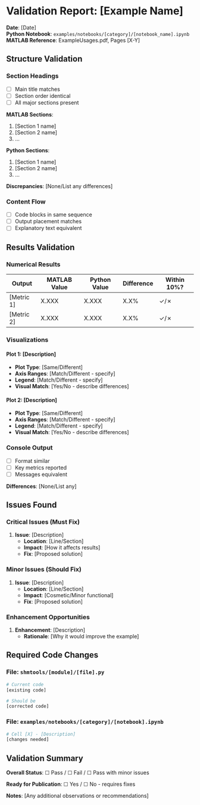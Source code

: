# Validation Report: [Example Name]

**Date**: [Date]  
**Python Notebook**: `examples/notebooks/[category]/[notebook_name].ipynb`  
**MATLAB Reference**: ExampleUsages.pdf, Pages [X-Y]  

## Structure Validation

### Section Headings
- [ ] Main title matches
- [ ] Section order identical  
- [ ] All major sections present

**MATLAB Sections**:
1. [Section 1 name]
2. [Section 2 name]
3. ...

**Python Sections**:
1. [Section 1 name]
2. [Section 2 name]
3. ...

**Discrepancies**: [None/List any differences]

### Content Flow
- [ ] Code blocks in same sequence
- [ ] Output placement matches
- [ ] Explanatory text equivalent

## Results Validation

### Numerical Results

| Output | MATLAB Value | Python Value | Difference | Within 10%? |
|--------|--------------|--------------|------------|-------------|
| [Metric 1] | X.XXX | X.XXX | X.X% | ✓/✗ |
| [Metric 2] | X.XXX | X.XXX | X.X% | ✓/✗ |

### Visualizations

#### Plot 1: [Description]
- **Plot Type**: [Same/Different]
- **Axis Ranges**: [Match/Different - specify]
- **Legend**: [Match/Different - specify]
- **Visual Match**: [Yes/No - describe differences]

#### Plot 2: [Description]
- **Plot Type**: [Same/Different]
- **Axis Ranges**: [Match/Different - specify]
- **Legend**: [Match/Different - specify]
- **Visual Match**: [Yes/No - describe differences]

### Console Output
- [ ] Format similar
- [ ] Key metrics reported
- [ ] Messages equivalent

**Differences**: [None/List any]

## Issues Found

### Critical Issues (Must Fix)
1. **Issue**: [Description]
   - **Location**: [Line/Section]
   - **Impact**: [How it affects results]
   - **Fix**: [Proposed solution]

### Minor Issues (Should Fix)
1. **Issue**: [Description]
   - **Location**: [Line/Section]
   - **Impact**: [Cosmetic/Minor functional]
   - **Fix**: [Proposed solution]

### Enhancement Opportunities
1. **Enhancement**: [Description]
   - **Rationale**: [Why it would improve the example]

## Required Code Changes

### File: `shmtools/[module]/[file].py`
```python
# Current code
[existing code]

# Should be
[corrected code]
```

### File: `examples/notebooks/[category]/[notebook].ipynb`
```python
# Cell [X] - [Description]
[changes needed]
```

## Validation Summary

**Overall Status**: ☐ Pass / ☐ Fail / ☐ Pass with minor issues

**Ready for Publication**: ☐ Yes / ☐ No - requires fixes

**Notes**: [Any additional observations or recommendations]